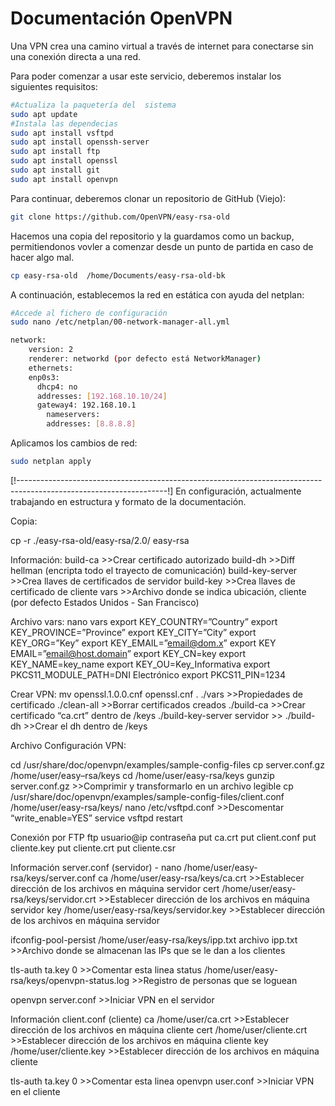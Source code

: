 # Documentación OpenVPN
<!--Documentado por Andrés Abadías (Nisamov)-->
Una VPN crea una camino virtual a través de internet para conectarse sin una conexión directa a una red.

Para poder comenzar a usar este servicio, deberemos instalar los siguientes requisitos:
```bash
#Actualiza la paquetería del  sistema
sudo apt update
#Instala las dependecias
sudo apt install vsftpd
sudo apt install openssh-server
sudo apt install ftp
sudo apt install openssl
sudo apt install git
sudo apt install openvpn
```
Para continuar, deberemos clonar un repositorio de GitHub (Viejo):
```bash
git clone https://github.com/OpenVPN/easy-rsa-old
```
Hacemos una copia del repositorio y la guardamos como un backup, permitiendonos vovler a comenzar desde un punto de partida en caso de hacer algo mal.
```bash
cp easy-rsa-old  /home/Documents/easy-rsa-old-bk
```
A continuación, establecemos la red en estática con ayuda del netplan:
```bash
#Accede al fichero de configuración
sudo nano /etc/netplan/00-network-manager-all.yml
```
```bash
network:
	version: 2
	renderer: networkd (por defecto está NetworkManager)
	ethernets:
	enp0s3:
	  dhcp4: no
	  addresses: [192.168.10.10/24]
	  gateway4: 192.168.10.1
	    nameservers:
	    addresses: [8.8.8.8]
```
Aplicamos los cambios de red:
```bash
sudo netplan apply
```

[!-------------------------------------------------------------------------------------------------------------------!]
En configuración, actualmente trabajando en estructura y formato de la documentación.

Copia:


cp -r ./easy-rsa-old/easy-rsa/2.0/ easy-rsa

Información:
build-ca		>>Crear certificado autorizado
build-dh	>>Diff hellman (encripta todo el trayecto de comunicación)
build-key-server	>>Crea llaves de certificados de servidor
build-key	>>Crea llaves de certificado de cliente
vars		>>Archivo donde se indica ubicación, cliente (por defecto Estados Unidos - San Francisco)


Archivo vars:
nano  vars
export KEY_COUNTRY=”Country”
export KEY_PROVINCE=”Province”
export KEY_CITY=”City”
export KEY_ORG=”Key”
export KEY_EMAIL=”email@dom.x”
export KEY EMAIL=”email@host.domain”
export KEY_CN=key
export KEY_NAME=key_name
export KEY_OU=Key_Informativa
export PKCS11_MODULE_PATH=DNI Electrónico
export PKCS11_PIN=1234


Crear VPN:
mv openssl.1.0.0.cnf openssl.cnf
. ./vars				>>Propiedades de certificado
./clean-all			>>Borrar certificados creados
./build-ca			>>Crear certificado “ca.crt” dentro de /keys
./build-key-server servidor	>>
./build-dh			>>Crear el dh dentro de /keys


Archivo Configuración VPN:


cd /usr/share/doc/openvpn/examples/sample-config-files
cp server.conf.gz /home/user/easy–rsa/keys
cd /home/user/easy-rsa/keys
gunzip  server.conf.gz	>>Comprimir y transformarlo en un archivo legible
cp /usr/share/doc/openvpn/examples/sample-config-files/client.conf /home/user/easy-rsa/keys/
nano /etc/vsftpd.conf >>Descomentar “write_enable=YES”
service vsftpd restart


Conexión por FTP
ftp usuario@ip
contraseña
put ca.crt
put client.conf
put cliente.key
put cliente.crt
put cliente.csr


Información server.conf (servidor) - nano /home/user/easy-rsa/keys/server.conf
ca /home/user/easy-rsa/keys/ca.crt		>>Establecer dirección de los archivos en máquina servidor
cert /home/user/easy-rsa/keys/servidor.crt	>>Establecer dirección de los archivos en máquina servidor
key /home/user/easy-rsa/keys/servidor.key	>>Establecer dirección de los archivos en máquina servidor

ifconfig-pool-persist /home/user/easy-rsa/keys/ipp.txt
archivo ipp.txt						>>Archivo donde se almacenan las IPs que se le dan a los clientes

tls-auth ta.key 0						>>Comentar esta linea
status /home/user/easy-rsa/keys/openvpn-status.log	>>Registro de personas que se loguean

openvpn server.conf						>>Iniciar VPN en el servidor


Información client.conf (cliente)
ca /home/user/ca.crt				>>Establecer dirección de los archivos en máquina cliente
cert /home/user/cliente.crt			>>Establecer dirección de los archivos en máquina cliente
key /home/user/cliente.key				>>Establecer dirección de los archivos en máquina cliente

tls-auth ta.key 0						>>Comentar esta linea
openvpn user.conf						>>Iniciar VPN en el cliente




